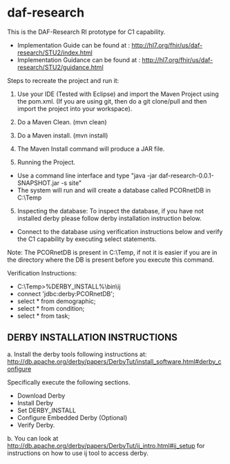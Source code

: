 # daf-research

This is the DAF-Research RI prototype for C1 capability.

* Implementation Guide can be found at : http://hl7.org/fhir/us/daf-research/STU2/index.html 
* Implementation Guidance can be found at : http://hl7.org/fhir/us/daf-research/STU2/guidance.html 

Steps to recreate the project and run it:

1. Use your IDE (Tested with Eclipse) and import the Maven Project using the pom.xml. 
(If you are using git, then do a git clone/pull and then import the project into your workspace).
2. Do a Maven Clean. (mvn clean)
3. Do a Maven install. (mvn install)
4. The Maven Install command will produce a JAR file.

4. Running the Project.

* Use a command line interface and type "java -jar daf-research-0.0.1-SNAPSHOT.jar -s site"
* The system will run and will create a database called PCORnetDB in C:\\Temp

5. Inspecting the database: To inspect the database, if you have not installed derby please follow derby installation instruction below.

* Connect to the database using verification instructions below and verify the C1 capability by executing select statements. 

Note: The PCORnetDB is present in C:\Temp, if not it is easier if you are in the directory where the DB is present before you execute this command.

Verification Instructions:

* C:\Temp>%DERBY_INSTALL%\bin\ij  
* connect 'jdbc:derby:PCORnetDB';
* select * from demographic;
* select * from condition;
* select * from task;


DERBY INSTALLATION INSTRUCTIONS
--------------------------------
a. Install the derby tools following instructions at: 
http://db.apache.org/derby/papers/DerbyTut/install_software.html#derby_configure 

Specifically execute the following sections.
* Download Derby
* Install Derby
* Set DERBY_INSTALL
* Configure Embedded Derby (Optional)
* Verify Derby.

b. You can look at http://db.apache.org/derby/papers/DerbyTut/ij_intro.html#ij_setup  for instructions on how to use ij tool to access derby.


